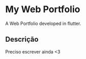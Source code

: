 # My Web Portfolio

A Web Portfolio developed in flutter.

## Descrição

Preciso escrever ainda <3


